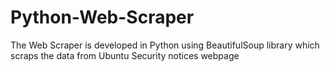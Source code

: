 # Python-Web-Scraper
 The Web Scraper is developed in Python using BeautifulSoup library which scraps the data from Ubuntu Security notices webpage
